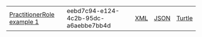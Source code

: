 <table class="list" width="100%">
            <tr>
                <td><a href="PractitionerRole-eebd7c94-e124-4c2b-95dc-a6aebbe7bb4d.html">PractitionerRole example 1</a></td>
                <td>eebd7c94-e124-4c2b-95dc-a6aebbe7bb4d</td>
                <td><a href="PractitionerRole-eebd7c94-e124-4c2b-95dc-a6aebbe7bb4d.xml.html">XML</a></td>
                <td><a href="PractitionerRole-eebd7c94-e124-4c2b-95dc-a6aebbe7bb4d.json.html">JSON</a></td>
                <td><a href="PractitionerRole-eebd7c94-e124-4c2b-95dc-a6aebbe7bb4d.ttl.html">Turtle</a></td>
            </tr>
  </table>